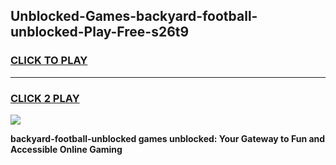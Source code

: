 
## Unblocked-Games-backyard-football-unblocked-Play-Free-s26t9
<h3>
<a href="https://premium76.site?title=backyard-football-unblocked&ref=20M">CLICK TO PLAY</a></h3>
<hr>

<h3>
<a href="https://premium76.site?title=backyard-football-unblocked&ref=20M">CLICK 2 PLAY</a>
  
</h3>

<a href="https://premium76.site?title=backyard-football-unblocked&ref=19M"><img src="https://clearcache.store/games.png"></a>


**backyard-football-unblocked games unblocked: Your Gateway to Fun and Accessible Online Gaming**

